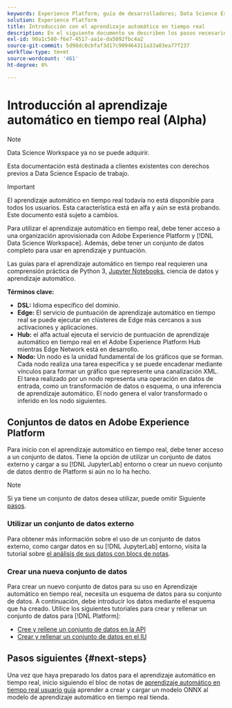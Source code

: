 ```yaml
---
keywords: Experience Platform; guía de desarrolladores; Data Science Espacio de trabajo; temas populares; Aprendizaje automático en tiempo real;
solution: Experience Platform
title: Introducción con el aprendizaje automático en tiempo real
description: En el siguiente documento se describen los pasos necesarios para crear un modelo de aprendizaje automático en tiempo real en Adobe Experience Platform.
exl-id: 90a1c580-f6e7-4517-aa1e-da5092fbc4a2
source-git-commit: 5d98dc0cbfaf3d17c909464311a33a03ea77f237
workflow-type: tm+mt
source-wordcount: '461'
ht-degree: 0%

---
```


# Introducción al aprendizaje automático en tiempo real (Alpha)

>[!NOTE]
>
>Data Science Workspace ya no se puede adquirir.
>
>Esta documentación está destinada a clientes existentes con derechos previos a Data Science Espacio de trabajo.

>[!IMPORTANT]
>
>El aprendizaje automático en tiempo real todavía no está disponible para todos los usuarios. Esta característica está en alfa y aún se está probando. Este documento está sujeto a cambios.

Para utilizar el aprendizaje automático en tiempo real, debe tener acceso a una organización aprovisionada con Adobe Experience Platform y [!DNL Data Science Workspace]. Además, debe tener un conjunto de datos completo para usar en aprendizaje y puntuación.

Las guías para el aprendizaje automático en tiempo real requieren una comprensión práctica de Python 3, [Jupyter Notebooks](../jupyterlab/overview.md), ciencia de datos y aprendizaje automático.

**Términos clave:**

- **DSL:** Idioma específico del dominio.
- **Edge:** El servicio de puntuación de aprendizaje automático en tiempo real se puede ejecutar en clústeres de Edge más cercanos a sus activaciones y aplicaciones.
- **Hub:** el alfa actual ejecuta el servicio de puntuación de aprendizaje automático en tiempo real en el Adobe Experience Platform Hub mientras Edge Network está en desarrollo.
- **Nodo:** Un nodo es la unidad fundamental de los gráficos que se forman. Cada nodo realiza una tarea específica y se puede encadenar mediante vínculos para formar un gráfico que represente una canalización XML. El tarea realizado por un nodo representa una operación en datos de entrada, como un transformación de datos o esquema, o una inferencia de aprendizaje automático. El nodo genera el valor transformado o inferido en los nodo siguientes.

## Conjuntos de datos en Adobe Experience Platform

Para inicio con el aprendizaje automático en tiempo real, debe tener acceso a un conjunto de datos. Tiene la opción de utilizar un conjunto de datos externo y cargar a su [!DNL JupyterLab] entorno o crear un nuevo conjunto de datos dentro de Platform si aún no lo ha hecho.

>[!NOTE]
>
>Si ya tiene un conjunto de datos desea utilizar, puede omitir Siguiente [pasos](#next-steps).

### Utilizar un conjunto de datos externo

Para obtener más información sobre el uso de un conjunto de datos externo, como cargar datos en su [!DNL JupyterLab] entorno, visita la tutorial sobre [el análisis de sus datos con blocs de notas](../jupyterlab/analyze-your-data.md#external-data).

### Crear una nueva conjunto de datos

Para crear un nuevo conjunto de datos para su uso en Aprendizaje automático en tiempo real, necesita un esquema de datos para su conjunto de datos. A continuación, debe introducir los datos mediante el esquema que ha creado. Utilice los siguientes tutoriales para crear y rellenar un conjunto de datos para [!DNL Platform]:

- [Cree y rellene un conjunto de datos en la API](../../catalog/datasets/create.md)
- [Crear y rellenar un conjunto de datos en el IU](../../ingestion/tutorials/ingest-batch-data.md)

## Pasos siguientes {#next-steps}

Una vez que haya preparado los datos para el aprendizaje automático en tiempo real, inicio siguiendo el bloc de notas de [aprendizaje automático en tiempo real usuario guía](./rtml-authoring-notebook.md) aprender a crear y cargar un modelo ONNX al modelo de aprendizaje automático en tiempo real tienda.

